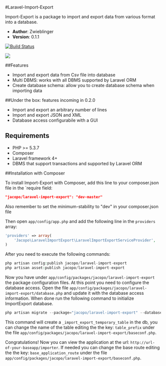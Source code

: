 #Laravel-Import-Export

Import-Export is a package to import and export data from various format into a database.

- **Author**: Zwieblinger
- **Version**: 0.1.1

[![Build Status](https://travis-ci.org/intrip/laravel-import-export.png)](https://travis-ci.org/intrip/laravel-import-export)

<img src="https://raw.github.com/intrip/laravel-import-export/master/examples/import_step1.jpg" />


##Features

- Import and export data from Csv file into database
- Multi DBMS: works with all DBMS supported by Laravel ORM
- Create database schema: allow you to create database schema when importing data

##Under the box: features incoming in 0.2.0

- Import and export an arbitrary number of lines
- Import and export JSON and XML
- Database access configurabile with a GUI

## Requirements

- PHP >= 5.3.7
- Composer
- Laravel framework 4+
- DBMS that support transactions and supported by Laravel ORM

##Installation with Composer

To install Import-Export with Composer, add this line to your composer.json file in the `require field:

```json
"jacopo/laravel-import-export": "dev-master"
```
Also remember to set the minimum-stability to "dev" in your composer.json file

Then open `app/config/app.php` and add the following line in the `providers` array:

```php
'providers' => array(
    'Jacopo\LaravelImportExport\LaravelImportExportServiceProvider',
)
```

After you need to execute the following commands:

```php
php artisan config:publish jacopo/laravel-import-export
php artisan asset:publish jacopo/laravel-import-export
```
Now you have under `app/config/packages/jacopo/laravel-import-export` the package configuration files. At this point you need to configure the database access. Open the file `app/config/packages/jacopo/laravel-import-export/database.php` and update it with the database access information. When done run the following command to initialize ImportExport database.

```php
php artisan migrate --package="jacopo/laravel-import-export" --database="import"
```
This command will create a `_import_export_temporary_table` in the db, you can change the name of the table editing the the key: `table_prefix` under the file `app/config/packages/jacopo/laravel-import-export/baseconf.php`.

Congratulations! Now you can view the application at the url: `http://url-of-your-baseapp/importer`. If needed you can change the base route editing the the key: `base_application_route` under the file `app/config/packages/jacopo/laravel-import-export/baseconf.php`.
